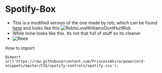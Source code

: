 # Spotify-Box

* This is a modified version of the one made by rob, which can be found [here](https://github.com/mrrobboss/discord-css-snippets/blob/master/modern_spotify.css) and looks like this
![RobIsLoveWilliamsDontHurtRob](https://cdn.discordapp.com/attachments/542864483543023646/735461882173063268/unknown.png) 
* While mine looks like this. Its not that full of stuff so its cleaner
* ![Reee](https://i.imgur.com/ckFGBRF.png)

How to import:

```@import url('https://raw.githubusercontent.com/PrincessAkira/powercord-snippets/master/CSS/spotify-controls/spotify.css');```
